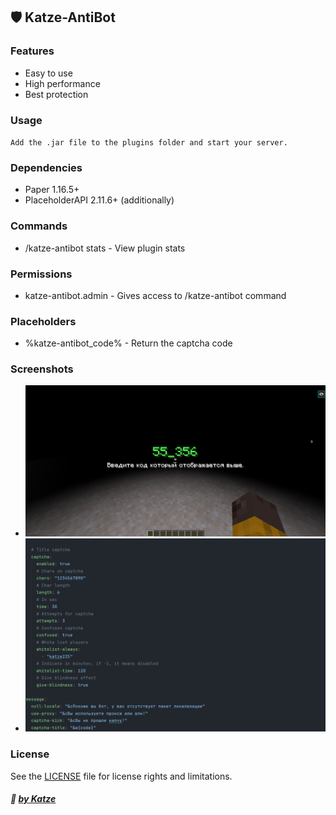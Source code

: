 ## 🛡️ Katze-AntiBot 
### Features

- Easy to use
- High performance
- Best protection

### Usage
`Add the .jar file to the plugins folder and start your server.`

### Dependencies
- Paper 1.16.5+
- PlaceholderAPI 2.11.6+ (additionally)

### Commands
- /katze-antibot stats - View plugin stats
### Permissions
- katze-antibot.admin - Gives access to /katze-antibot command

### Placeholders
- %katze-antibot_code% - Return the captcha code
### Screenshots
- ![Captcha](images/captcha.png)
- ![Config](images/config.png)
### License
See the [LICENSE](LICENSE.md) file for license rights and limitations.

##### :ghost: [by Katze](https://github.com/katze225 "by Katze")
